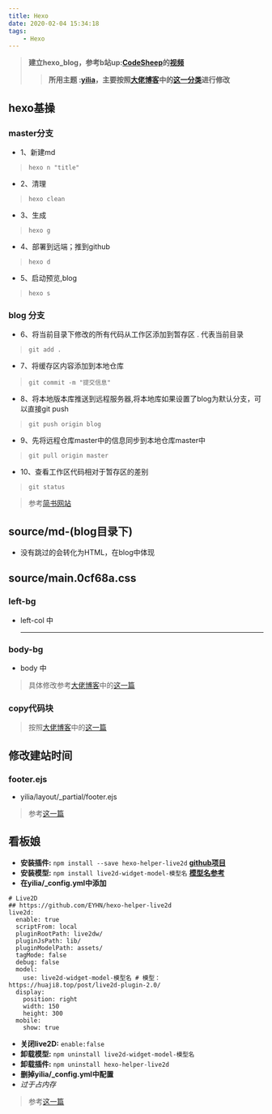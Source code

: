 ```yaml
---
title: Hexo
date: 2020-02-04 15:34:18
tags:
    - Hexo
---
```

>**建立hexo_blog，参考b站up:[CodeSheep](https://space.bilibili.com/384068749)的[视频](https://www.bilibili.com/video/av44544186)**
>>**所用主题 :[yilia](https://github.com/litten/hexo-theme-yilia)，主要按照[大佬博客](http://yansheng836.coding.me/)中的[这一分类](http://yansheng836.coding.me/tags/hexo/)进行修改**
## hexo基操
### master分支
* 1、新建md			
>`hexo n "title"` 
* 2、清理	
>`hexo clean`
* 3、生成
>`hexo g`
<!-- more -->
* 4、部署到远端；推到github 			
>`hexo d`
* 5、启动预览,blog 
>`hexo s` 

### blog 分支
* 6、将当前目录下修改的所有代码从工作区添加到暂存区 . 代表当前目录
>`git add .`
* 7、将缓存区内容添加到本地仓库
>`git commit -m "提交信息"`
* 8、将本地版本库推送到远程服务器,将本地库如果设置了blog为默认分支，可以直接git push
>`git push origin blog` 
* 9、先将远程仓库master中的信息同步到本地仓库master中
>`git pull origin master`
* 10、查看工作区代码相对于暂存区的差别
>`git status` 

>参考[简书网站](https://www.jianshu.com/p/2e1d551b8261 "简书")


## source/md-(blog目录下)
* 没有跳过的会转化为HTML，在blog中体现

## source/main.0cf68a.css
### left-bg
* left-col 中<hr/>
### body-bg
* body 中
>具体修改参考[大佬博客](http://yansheng836.coding.me/)中的[这一篇](http://yansheng836.coding.me/article/72a91df5.html)
### copy代码块
>按照[大佬博客](http://yansheng836.coding.me/)中的[这一篇](http://yansheng836.coding.me/article/e9d1b881.html)

## 修改建站时间
### footer.ejs
* yilia/layout/_partial/footer.ejs
>参考[这一篇](http://yansheng836.coding.me/article/50902a4.html)

## 看板娘
* **安装插件:**  `npm install --save hexo-helper-live2d` **[github项目](https://github.com/EYHN/hexo-helper-live2d)**
* **安装模型:**  `npm install live2d-widget-model-模型名` **[模型名参考](https://huaji8.top/post/live2d-plugin-2.0/)**
* **在yilia/_config.yml中添加**
```
# Live2D
## https://github.com/EYHN/hexo-helper-live2d
live2d:
  enable: true
  scriptFrom: local
  pluginRootPath: live2dw/
  pluginJsPath: lib/
  pluginModelPath: assets/
  tagMode: false
  debug: false
  model:
    use: live2d-widget-model-模型名 # 模型：https://huaji8.top/post/live2d-plugin-2.0/
  display:
    position: right
    width: 150
    height: 300
  mobile:
    show: true
```
* **关闭live2D:**  `enable:false`
* **卸载模型:**  `npm uninstall live2d-widget-model-模型名`
* **卸载插件:**  `npm uninstall hexo-helper-live2d`
* **删掉yilia/_config.yml中配置**
* *过于占内存*
>参考[这一篇](http://yansheng836.coding.me/article/e239dc63.html)